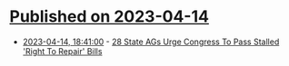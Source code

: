 # [Published on 2023-04-14](index.md)

* [2023-04-14, 18:41:00](https://yro.slashdot.org/story/23/04/14/1751202/28-state-ags-urge-congress-to-pass-stalled-right-to-repair-bills?utm_source=rss1.0mainlinkanon&utm_medium=feed) - [28 State AGs Urge Congress To Pass Stalled 'Right To Repair' Bills](https://yro.slashdot.org/story/23/04/14/1751202/28-state-ags-urge-congress-to-pass-stalled-right-to-repair-bills?utm_source=rss1.0mainlinkanon&utm_medium=feed)
